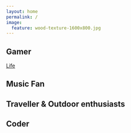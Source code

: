 ```yaml
---
layout: home
permalink: /
image:
  feature: wood-texture-1600x800.jpg
---
```


<div class="tiles">

<div class="tile">
  <h2 class="post-title">Gamer</h2>
  <p class="post-excerpt"><a class="post-title" href="/blogs">Life</a></p>
</div><!-- /.tile -->

<div class="tile">
  <h2 class="post-title">Music Fan</h2>
  <!--<p class="post-excerpt">Designed to put the focus on you and your writing. Headers, navigation, sidebars, and footers have been purposely deemphasized.</p>-->
</div><!-- /.tile -->

<div class="tile">
  <h2 class="post-title">Traveller & Outdoor enthusiasts</h2>
  <!--<p class="post-excerpt">Packed with layouts and modules. Include Disqus comments, social sharing buttons, and table of contents on one or all pages.</p>-->
</div><!-- /.tile -->

<div class="tile">
  <h2 class="post-title">Coder</h2>
  <!--<p class="post-excerpt">Compatible with popular libraries like <a href="http://bourbon.io">Bourbon</a>, <a href="http://neat.bourbon.io/">Neat</a>, and <a href="http://github.com/octopress/octopress">Octopress</a> to help build and deploy your site with ease.</p>-->
</div><!-- /.tile -->

</div><!-- /.tiles -->
